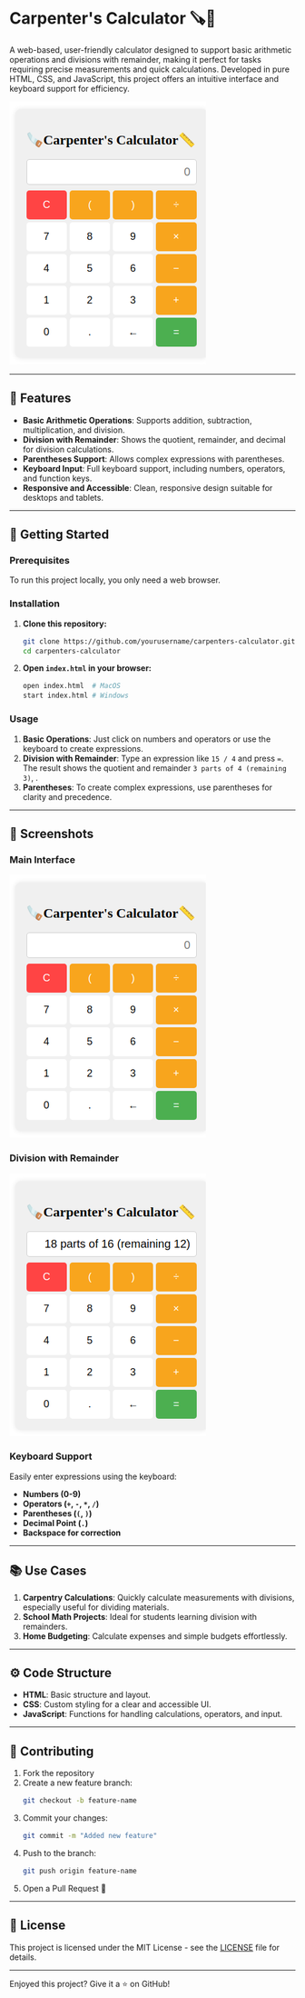 # Carpenter's Calculator 🪚📏

A web-based, user-friendly calculator designed to support basic arithmetic operations and divisions with remainder, making it perfect for tasks requiring precise measurements and quick calculations. Developed in pure HTML, CSS, and JavaScript, this project offers an intuitive interface and keyboard support for efficiency.

![Calculator Preview](/calc_img.png)

---

## 📜 Features

- **Basic Arithmetic Operations**: Supports addition, subtraction, multiplication, and division.
- **Division with Remainder**: Shows the quotient, remainder, and decimal for division calculations.
- **Parentheses Support**: Allows complex expressions with parentheses.
- **Keyboard Input**: Full keyboard support, including numbers, operators, and function keys.
- **Responsive and Accessible**: Clean, responsive design suitable for desktops and tablets.
  
---

## 🚀 Getting Started

### Prerequisites

To run this project locally, you only need a web browser.

### Installation

1. **Clone this repository:**
   ```bash
   git clone https://github.com/yourusername/carpenters-calculator.git
   cd carpenters-calculator
   ```
2. **Open `index.html` in your browser:**
   ```bash
   open index.html  # MacOS
   start index.html # Windows
   ```

### Usage

1. **Basic Operations**: Just click on numbers and operators or use the keyboard to create expressions.
2. **Division with Remainder**: Type an expression like `15 / 4` and press `=`. The result shows the quotient and remainder `3 parts of 4 (remaining 3)`,  .
3. **Parentheses**: To create complex expressions, use parentheses for clarity and precedence.

---

## 📸 Screenshots

### Main Interface
![Calculator Interface](/calc_img.png)

### Division with Remainder
![Division Example](/div_result.png)

### Keyboard Support
Easily enter expressions using the keyboard:
- **Numbers (0-9)**
- **Operators (`+`, `-`, `*`, `/`)**
- **Parentheses (`(`, `)`)**
- **Decimal Point (`.`)**
- **Backspace for correction**

---

## 📚 Use Cases

1. **Carpentry Calculations**: Quickly calculate measurements with divisions, especially useful for dividing materials.
2. **School Math Projects**: Ideal for students learning division with remainders.
3. **Home Budgeting**: Calculate expenses and simple budgets effortlessly.

---

## ⚙️ Code Structure

- **HTML**: Basic structure and layout.
- **CSS**: Custom styling for a clear and accessible UI.
- **JavaScript**: Functions for handling calculations, operators, and input.

---

## 🎯 Contributing

1. Fork the repository
2. Create a new feature branch:
   ```bash
   git checkout -b feature-name
   ```
3. Commit your changes:
   ```bash
   git commit -m "Added new feature"
   ```
4. Push to the branch:
   ```bash
   git push origin feature-name
   ```
5. Open a Pull Request 🎉

---

## 📝 License

This project is licensed under the MIT License - see the [LICENSE](LICENSE) file for details.

---

Enjoyed this project? Give it a ⭐ on GitHub!

